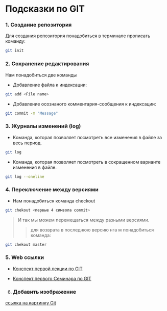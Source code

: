 # Подсказки по GIT

### 1. Создание репозитория
Для создания репозитория понадобиться в терминале прописать команду:
```sh
git init
```
### 2. Сохранение редактирования

Нам понадобиться две команды
* Добавление файла к индексации:
```sh
git add <File name>
```
* Добавление осознаного комментария-сообщения к индексации:
```sh
git commit -m "Message"
```
### 3. Журналы изменений (log)
* Команда, которая позволяет посмотреть все изменения в файле за весь период. 
```sh
git log
```
* Команда, которая позволяет посмотреть в сокращенном варианте изменения в файле.
```sh
git log --oneline
```
### 4. Переключение между версиями
* Нам понадобиться команда checkout
```sh
git chekout <первые 4 символа commit>
```
> И так мы можем перемещаться между разными версиями.
>> для возврата в последнюю версию нга м понадобиться команда:
```sh
git chekout master
```
### 5. Web ссылки
* [Конспект первой лекции по GIT](https://gbcdn.mrgcdn.ru/uploads/asset/4057771/attachment/390cd806e833675b37d80f68a4c5915b.pdf "в PDF формате") 

* [Конспект первого Семинара по GIT](https://gbcdn.mrgcdn.ru/uploads/asset/5422030/attachment/9aaaea4e6856f06d73fdb68723ee4aa7.pdf "в PDF формате") 



6. ### Добавить изображение

[ссылка на картинку Git](https://www.20i.com/blog/wp-content/uploads/2022/08/git-blog-header-740x416.png)